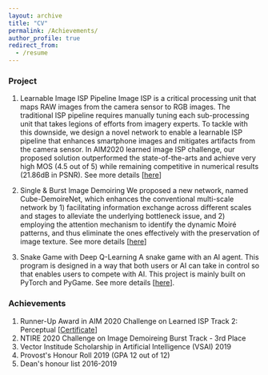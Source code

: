```yaml
---
layout: archive
title: "CV"
permalink: /Achievements/
author_profile: true
redirect_from:
  - /resume
---
```


### Project
1. Learnable Image ISP Pipeline 
   Image ISP is a critical processing unit that maps RAW images from the camera sensor to RGB images. The traditional ISP pipeline requires manually tuning each sub-processing unit that takes legions of efforts from imagery experts. To tackle with this downside, we design a novel network to enable a learnable ISP pipeline that enhances smartphone images and mitigates artifacts from the camera sensor. In AIM2020 learned image ISP challenge, our proposed solution outperformed the state-of-the-arts and achieve very high MOS (4.5 out of 5) while remaining competitive in numerical results (21.86dB in PSNR). See more details [[here]()]

2. Single & Burst Image Demoiring
   We proposed a new network, named Cube-DemoireNet, which enhances the conventional multi-scale network by 1) facilitating information exchange across different scales and stages to alleviate the underlying bottleneck issue, and 2) employing the attention mechanism to identify the dynamic Moiré patterns, and thus eliminate the ones effectively with the preservation of image texture. See more details [[here]()]

3. Snake Game with Deep Q-Learning
   A snake game with an AI agent. This program is designed in a way that both users or AI can take in control so that enables users to compete with AI. This project is mainly built on PyTorch and PyGame. See more details [[here]()].

### Achievements
1. Runner-Up Award in AIM 2020 Challenge on Learned ISP Track 2: Perceptual [[Certificate]()]
2. NTIRE 2020 Challenge on Image Demoireing Burst Track - 3rd Place
3. Vector Institude Scholarship in Artificial Intelligence (VSAI) 2019
4. Provost's Honour Roll 2019 (GPA 12 out of 12)
5. Dean's honour list 2016-2019